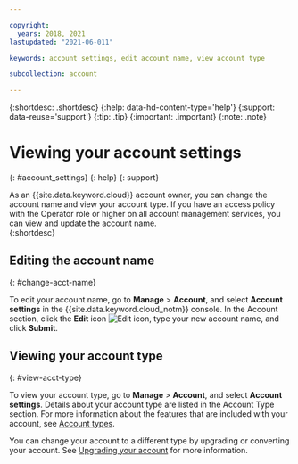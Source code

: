 ```yaml
---

copyright:
  years: 2018, 2021
lastupdated: "2021-06-011"

keywords: account settings, edit account name, view account type

subcollection: account

---
```


{:shortdesc: .shortdesc}
{:help: data-hd-content-type='help'}
{:support: data-reuse='support'}
{:tip: .tip}
{:important: .important}
{:note: .note}


# Viewing your account settings
{: #account_settings}
{: help} 
{: support}

As an {{site.data.keyword.cloud}} account owner, you can change the account name and view your account type. If you have an access policy with the Operator role or higher on all account management services, you can view and update the account name.  
{:shortdesc}

## Editing the account name
{: #change-acct-name}

To edit your account name, go to **Manage** > **Account**, and select **Account settings** in the {{site.data.keyword.cloud_notm}} console. In the Account section, click the **Edit** icon ![Edit icon](../icons/edit-tagging.svg), type your new account name, and click **Submit**.

## Viewing your account type
{: #view-acct-type}

To view your account type, go to **Manage** > **Account**, and select **Account settings**. Details about your account type are listed in the Account Type section. For more information about the features that are included with your account, see [Account types](/docs/account?topic=account-accounts).

You can change your account to a different type by upgrading or converting your account. See [Upgrading your account](/docs/account?topic=account-upgrading-account) for more information.
